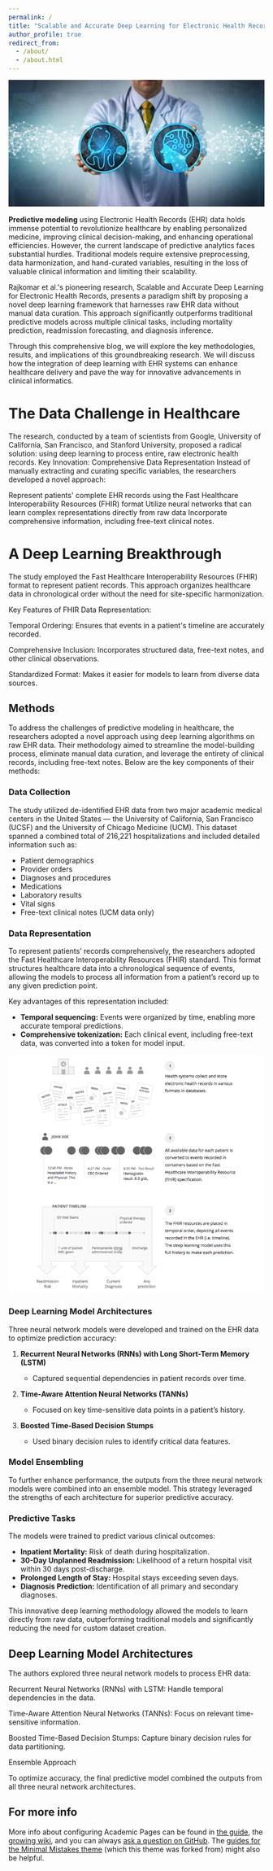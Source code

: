 ```yaml
---
permalink: /
title: "Scalable and Accurate Deep Learning for Electronic Health Records: A Game-Changer in Healthcare"
author_profile: true
redirect_from: 
  - /about/
  - /about.html
---
```

![Deep learning in Healthcare](/images/iStock-979576420-768x379.webp)

**Predictive modeling** using Electronic Health Records (EHR) data holds immense potential to revolutionize healthcare by enabling personalized medicine, improving clinical decision-making, and enhancing operational efficiencies. However, the current landscape of predictive analytics faces substantial hurdles. Traditional models require extensive preprocessing, data harmonization, and hand-curated variables, resulting in the loss of valuable clinical information and limiting their scalability.

Rajkomar et al.'s pioneering research, Scalable and Accurate Deep Learning for Electronic Health Records, presents a paradigm shift by proposing a novel deep learning framework that harnesses raw EHR data without manual data curation. This approach significantly outperforms traditional predictive models across multiple clinical tasks, including mortality prediction, readmission forecasting, and diagnosis inference.

Through this comprehensive blog, we will explore the key methodologies, results, and implications of this groundbreaking research. We will discuss how the integration of deep learning with EHR systems can enhance healthcare delivery and pave the way for innovative advancements in clinical informatics.

The Data Challenge in Healthcare
======

The research, conducted by a team of scientists from Google, University of California, San Francisco, and Stanford University, proposed a radical solution: using deep learning to process entire, raw electronic health records.
Key Innovation: Comprehensive Data Representation
Instead of manually extracting and curating specific variables, the researchers developed a novel approach:

Represent patients' complete EHR records using the Fast Healthcare Interoperability Resources (FHIR) format
Utilize neural networks that can learn complex representations directly from raw data
Incorporate comprehensive information, including free-text clinical notes.

A Deep Learning Breakthrough
======

The study employed the Fast Healthcare Interoperability Resources (FHIR) format to represent patient records. This approach organizes healthcare data in chronological order without the need for site-specific harmonization.

Key Features of FHIR Data Representation:

Temporal Ordering: Ensures that events in a patient's timeline are accurately recorded.

Comprehensive Inclusion: Incorporates structured data, free-text notes, and other clinical observations.

Standardized Format: Makes it easier for models to learn from diverse data sources.

## Methods  

To address the challenges of predictive modeling in healthcare, the researchers adopted a novel approach using deep learning algorithms on raw EHR data. Their methodology aimed to streamline the model-building process, eliminate manual data curation, and leverage the entirety of clinical records, including free-text notes. Below are the key components of their methods:

### Data Collection  
The study utilized de-identified EHR data from two major academic medical centers in the United States — the University of California, San Francisco (UCSF) and the University of Chicago Medicine (UCM). This dataset spanned a combined total of 216,221 hospitalizations and included detailed information such as:  
- Patient demographics  
- Provider orders  
- Diagnoses and procedures  
- Medications  
- Laboratory results  
- Vital signs  
- Free-text clinical notes (UCM data only)  

### Data Representation  
To represent patients’ records comprehensively, the researchers adopted the Fast Healthcare Interoperability Resources (FHIR) standard. This format structures healthcare data into a chronological sequence of events, allowing the models to process all information from a patient’s record up to any given prediction point.

Key advantages of this representation included:  
- **Temporal sequencing:** Events were organized by time, enabling more accurate temporal predictions.  
- **Comprehensive tokenization:** Each clinical event, including free-text data, was converted into a token for model input.  

![EHR Collection](/images/EHRCollection.png)

### Deep Learning Model Architectures  
Three neural network models were developed and trained on the EHR data to optimize prediction accuracy:  

1. **Recurrent Neural Networks (RNNs) with Long Short-Term Memory (LSTM)**  
   - Captured sequential dependencies in patient records over time.  

2. **Time-Aware Attention Neural Networks (TANNs)**  
   - Focused on key time-sensitive data points in a patient’s history.  

3. **Boosted Time-Based Decision Stumps**  
   - Used binary decision rules to identify critical data features.  

### Model Ensembling  
To further enhance performance, the outputs from the three neural network models were combined into an ensemble model. This strategy leveraged the strengths of each architecture for superior predictive accuracy.

### Predictive Tasks  
The models were trained to predict various clinical outcomes:  
- **Inpatient Mortality:** Risk of death during hospitalization.  
- **30-Day Unplanned Readmission:** Likelihood of a return hospital visit within 30 days post-discharge.  
- **Prolonged Length of Stay:** Hospital stays exceeding seven days.  
- **Diagnosis Prediction:** Identification of all primary and secondary diagnoses.

This innovative deep learning methodology allowed the models to learn directly from raw data, outperforming traditional models and significantly reducing the need for custom dataset creation.


Deep Learning Model Architectures
------
The authors explored three neural network models to process EHR data:

Recurrent Neural Networks (RNNs) with LSTM: Handle temporal dependencies in the data.

Time-Aware Attention Neural Networks (TANNs): Focus on relevant time-sensitive information.

Boosted Time-Based Decision Stumps: Capture binary decision rules for data partitioning.

Ensemble Approach

To optimize accuracy, the final predictive model combined the outputs from all three neural network architectures.

For more info
------
More info about configuring Academic Pages can be found in [the guide](https://academicpages.github.io/markdown/), the [growing wiki](https://github.com/academicpages/academicpages.github.io/wiki), and you can always [ask a question on GitHub](https://github.com/academicpages/academicpages.github.io/discussions). The [guides for the Minimal Mistakes theme](https://mmistakes.github.io/minimal-mistakes/docs/configuration/) (which this theme was forked from) might also be helpful.
